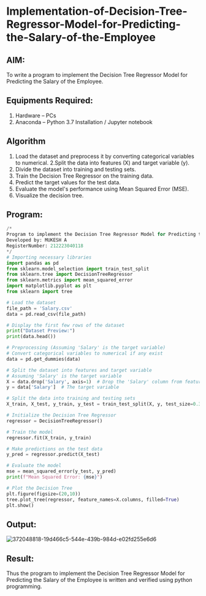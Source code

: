 # Implementation-of-Decision-Tree-Regressor-Model-for-Predicting-the-Salary-of-the-Employee

## AIM:
To write a program to implement the Decision Tree Regressor Model for Predicting the Salary of the Employee.

## Equipments Required:
1. Hardware – PCs
2. Anaconda – Python 3.7 Installation / Jupyter notebook

## Algorithm
1. Load the dataset and preprocess it by converting categorical variables to numerical.
2.Split the data into features (X) and target variable (y).
3. Divide the dataset into training and testing sets.
4. Train the Decision Tree Regressor on the training data.
5. Predict the target values for the test data.
6. Evaluate the model's performance using Mean Squared Error (MSE).
7. Visualize the decision tree.


## Program:
```py
/*
Program to implement the Decision Tree Regressor Model for Predicting the Salary of the Employee.
Developed by: MUKESH A
RegisterNumber: 212223040118 
*/
# Importing necessary libraries
import pandas as pd
from sklearn.model_selection import train_test_split
from sklearn.tree import DecisionTreeRegressor
from sklearn.metrics import mean_squared_error
import matplotlib.pyplot as plt
from sklearn import tree

# Load the dataset
file_path = 'Salary.csv'
data = pd.read_csv(file_path)

# Display the first few rows of the dataset
print("Dataset Preview:")
print(data.head())

# Preprocessing (Assuming 'Salary' is the target variable)
# Convert categorical variables to numerical if any exist
data = pd.get_dummies(data)

# Split the dataset into features and target variable
# Assuming 'Salary' is the target variable
X = data.drop('Salary', axis=1)  # Drop the 'Salary' column from features
y = data['Salary']  # The target variable

# Split the data into training and testing sets
X_train, X_test, y_train, y_test = train_test_split(X, y, test_size=0.3, random_state=42)

# Initialize the Decision Tree Regressor
regressor = DecisionTreeRegressor()

# Train the model
regressor.fit(X_train, y_train)

# Make predictions on the test data
y_pred = regressor.predict(X_test)

# Evaluate the model
mse = mean_squared_error(y_test, y_pred)
print(f"Mean Squared Error: {mse}")

# Plot the Decision Tree
plt.figure(figsize=(20,10))
tree.plot_tree(regressor, feature_names=X.columns, filled=True)
plt.show()
```

## Output:
![372048818-19d466c5-544e-439b-984d-e02fd255e6d6](https://github.com/user-attachments/assets/7d84784f-8caf-4529-808e-44a0961e7047)



## Result:
Thus the program to implement the Decision Tree Regressor Model for Predicting the Salary of the Employee is written and verified using python programming.
